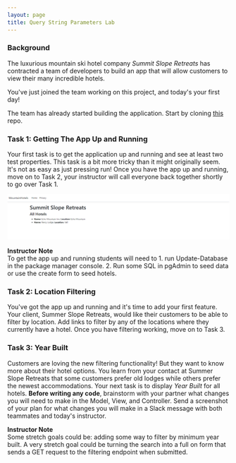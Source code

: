 ```yaml
---
layout: page
title: Query String Parameters Lab
---
```


### Background
The luxurious mountain ski hotel company *Summit Slope Retreats* has contracted a team of developers to build an app that will allow customers to view their many incredible hotels.

You've just joined the team working on this project, and today's your first day!

The team has already started building the application. Start by cloning [this](https://github.com/turingschool-examples/MountainHotels) repo.

### Task 1: Getting The App Up and Running
Your first task is to get the application up and running and see at least two test properties. This task is a bit more tricky than it might originally seem. It's not as easy as just pressing run! Once you have the app up and running, move on to Task 2, your instructor will call everyone back together shortly to go over Task 1.

![Hotels Index Page](/assets/images/module3/Week4/HotelsIndexPage.png)

<aside class="instructor-notes">
    <p><strong>Instructor Note</strong><br>To get the app up and running students will need to 1. run Update-Database in the package manager console. 2. Run some SQL in pgAdmin to seed data or use the create form to seed hotels. </p>
</aside>

### Task 2: Location Filtering
You've got the app up and running and it's time to add your first feature. Your client, Summer Slope Retreats, would like their customers to be able to filter by location. Add links to filter by any of the locations where they currently have a hotel. Once you have filtering working, move on to Task 3.

### Task 3: Year Built
Customers are loving the new filtering functionality! But they want to know more about their hotel options. You learn from your contact at Summer Slope Retreats that some customers prefer old lodges while others prefer the newest accommodations. Your next task is to display *Year Built* for all hotels. **Before writing any code**, brainstorm with your partner what changes you will need to make in the Model, View, and Controller. Send a screenshot of your plan for what changes you will make in a Slack message with both teammates and today's instructor.

<aside class="instructor-notes">
    <p><strong>Instructor Note</strong><br>Some stretch goals could be: adding some way to filter by minimum year built.
A very stretch goal could be turning the search into a full on form that sends a GET request to the filtering endpoint when submitted. </p>
</aside>
